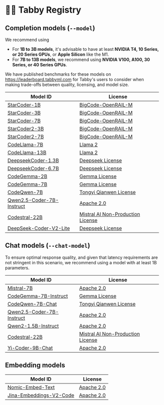 # 🧑‍🔬 Tabby Registry

## Completion models (`--model`)

We recommend using

* For **1B to 3B models**, it's advisable to have at least **NVIDIA T4, 10 Series, or 20 Series GPUs**, or **Apple Silicon** like the M1.
* For **7B to 13B models**, we recommend using **NVIDIA V100, A100, 30 Series, or 40 Series GPUs**.

We have published benchmarks for these models on https://leaderboard.tabbyml.com for Tabby's users to consider when making trade-offs between quality, licensing, and model size.

| Model ID | License |
| -------- | ------- |
| [StarCoder-1B](https://huggingface.co/bigcode/starcoderbase-1b) | [BigCode-OpenRAIL-M](https://huggingface.co/spaces/bigcode/bigcode-model-license-agreement) |
| [StarCoder-3B](https://huggingface.co/bigcode/starcoderbase-3b) | [BigCode-OpenRAIL-M](https://huggingface.co/spaces/bigcode/bigcode-model-license-agreement) |
| [StarCoder-7B](https://huggingface.co/bigcode/starcoderbase-7b) | [BigCode-OpenRAIL-M](https://huggingface.co/spaces/bigcode/bigcode-model-license-agreement) |
| [StarCoder2-3B](https://huggingface.co/bigcode/starcoder2-3b) | [BigCode-OpenRAIL-M](https://huggingface.co/spaces/bigcode/bigcode-model-license-agreement) |
| [StarCoder2-7B](https://huggingface.co/bigcode/starcoder2-7b) | [BigCode-OpenRAIL-M](https://huggingface.co/spaces/bigcode/bigcode-model-license-agreement) |
| [CodeLlama-7B](https://huggingface.co/codellama/CodeLlama-7b-hf) | [Llama 2](https://github.com/facebookresearch/llama/blob/main/LICENSE) |
| [CodeLlama-13B](https://huggingface.co/codellama/CodeLlama-13b-hf) | [Llama 2](https://github.com/facebookresearch/llama/blob/main/LICENSE) |
| [DeepseekCoder-1.3B](https://huggingface.co/deepseek-ai/deepseek-coder-1.3b-base) | [Deepseek License](https://github.com/deepseek-ai/deepseek-coder/blob/main/LICENSE-MODEL) |
| [DeepseekCoder-6.7B](https://huggingface.co/deepseek-ai/deepseek-coder-6.7b-base) | [Deepseek License](https://github.com/deepseek-ai/deepseek-coder/blob/main/LICENSE-MODEL) |
| [CodeGemma-2B](https://huggingface.co/google/codegemma-2b) | [Gemma License](https://ai.google.dev/gemma/terms) |
| [CodeGemma-7B](https://huggingface.co/google/codegemma-7b) | [Gemma License](https://ai.google.dev/gemma/terms) |
| [CodeQwen-7B](https://huggingface.co/Qwen/CodeQwen1.5-7B-Chat) | [Tongyi Qianwen License](https://github.com/QwenLM/Qwen/blob/main/Tongyi%20Qianwen%20LICENSE%20AGREEMENT) |
| [Qwen2.5-Coder-7B-Instruct](https://huggingface.co/Qwen/Qwen2.5-Coder-7B-Instruct-GGUF) | [Apache 2.0](https://choosealicense.com/licenses/apache-2.0/) |
| [Codestral-22B](https://huggingface.co/mistralai/Codestral-22B-v0.1) | [Mistral AI Non-Production License](https://mistral.ai/licenses/MNPL-0.1.md) |
| [DeepSeek-Coder-V2-Lite](https://huggingface.co/deepseek-ai/DeepSeek-Coder-V2-Lite-Base) | [Deepseek License](https://github.com/deepseek-ai/deepseek-coder/blob/main/LICENSE-MODEL) |


## Chat models (`--chat-model`)

To ensure optimal response quality, and given that latency requirements are not stringent in this scenario, we recommend using a model with at least 1B parameters.

| Model ID | License |
| -------- | ------- |
| [Mistral-7B](https://huggingface.co/mistralai/Mistral-7B-v0.1) | [Apache 2.0](https://choosealicense.com/licenses/apache-2.0/) |
| [CodeGemma-7B-Instruct](https://huggingface.co/google/codegemma-7b-it) | [Gemma License](https://ai.google.dev/gemma/terms) |
| [CodeQwen-7B-Chat](https://huggingface.co/Qwen/CodeQwen1.5-7B-Chat) | [Tongyi Qianwen License](https://github.com/QwenLM/Qwen/blob/main/Tongyi%20Qianwen%20LICENSE%20AGREEMENT) |
| [Qwen2.5-Coder-7B-Instruct](https://huggingface.co/Qwen/Qwen2.5-Coder-7B-Instruct-GGUF) | [Apache 2.0](https://choosealicense.com/licenses/apache-2.0/) |
| [Qwen2-1.5B-Instruct](https://huggingface.co/Qwen/Qwen2-1.5B) | [Apache 2.0](https://choosealicense.com/licenses/apache-2.0/) |
| [Codestral-22B](https://huggingface.co/mistralai/Codestral-22B-v0.1) | [Mistral AI Non-Production License](https://mistral.ai/licenses/MNPL-0.1.md) |
| [Yi-Coder-9B-Chat](https://huggingface.co/01-ai/Yi-Coder-9B-Chat) | [Apache 2.0](https://choosealicense.com/licenses/apache-2.0/) |


## Embedding models

| Model ID | License |
| -------- | ------- |
| [Nomic-Embed-Text](https://huggingface.co/nomic-ai/nomic-embed-text-v1.5-GGUF) | [Apache 2.0](https://choosealicense.com/licenses/apache-2.0/) |
| [Jina-Embeddings-V2-Code](https://huggingface.co/jinaai/jina-embeddings-v2-base-code) | [Apache 2.0](https://choosealicense.com/licenses/apache-2.0/) |
